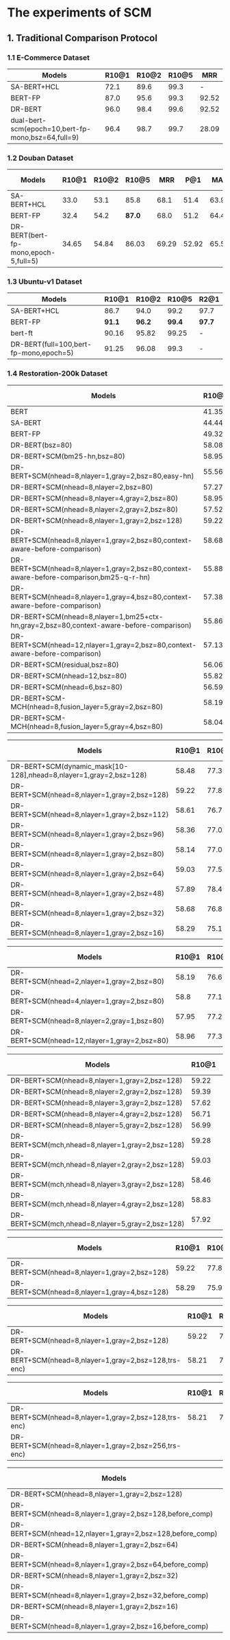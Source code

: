 # The experiments of SCM

## 1. Traditional Comparison Protocol

### 1.1 E-Commerce Dataset

| Models             | R10@1 | R10@2 | R10@5 | MRR   |
| ------------------ | ----- | ----- | ----- | ----- |
| SA-BERT+HCL        | 72.1  | 89.6  | 99.3  | -     |
| BERT-FP            | 87.0  | 95.6  | 99.3  | 92.52 |
| DR-BERT            | 96.0  | 98.4  | 99.6  | 92.52 |
| dual-bert-scm(epoch=10,bert-fp-mono,bsz=64,full=9)      |  96.4 | 98.7  | 99.7  | 28.09 |

### 1.2 Douban Dataset

<!-- ablation study of the fine-grained degree -->
| Models             | R10@1 | R10@2 | R10@5 | MRR   |  P@1  |  MAP   | Time Cost(ms) |
| ------------------ | ----- | ----- | ----- | ----- | ----- | ------ | --------- |
| SA-BERT+HCL        | 33.0  | 53.1  | 85.8  | 68.1  | 51.4  | 63.9   |           |
| BERT-FP            | 32.4  | 54.2  | **87.0**  | 68.0  | 51.2  | 64.4   |  64775.34        |
| DR-BERT(bert-fp-mono,epoch-5,full=5)            | 34.65  | 54.84  | 86.03  | 69.29  | 52.92  | 65.53   |  24.72        |

### 1.3 Ubuntu-v1 Dataset

<!-- seed=0; bsz=64; max_len=256,64; epoch=10(bert-ft=5); lr=5e-5; warmup_ratio=0.0l grad_clip=5.0;-->
| Models         | R10@1 | R10@2 | R10@5 | R2@1   |
| -------------- | ----- | ----- | ----- | ------ |
| SA-BERT+HCL    | 86.7  | 94.0  | 99.2  | 97.7   |
| BERT-FP        | **91.1**  | **96.2**  | **99.4**  | **97.7**   |
| bert-ft        | 90.16 | 95.82 | 99.25 | - |
| DR-BERT(full=100,bert-fp-mono,epoch=5)      | 91.25 | 96.08 | 99.3 | - |

### 1.4 Restoration-200k Dataset


<!-- validation during training -->
<!-- conclusio: (1) more fusion encoder layer is not useful, leads to lower validation performance; (2) hard negative is necessary; (3) more heads in MHA seems useful; (4) context-aware before comparison is useful; (5) bigger transformer decoder capacity is not useful (SCMHN2); (5) innert context negative is bad; -->
| Models             | R10@1 | R10@2 | R10@5 | MRR   |  P@1  |  MAP   | Time Cost(ms) |
| ------------------ | ----- | ----- | ----- | ----- | ----- | ------ | --------- |
| BERT               | 41.35 | 61.84 | 88.21 | 64.35 | 45.96 | 63.18  | 14800.94  |
| SA-BERT            | 44.44 | 65.3  | 92.17 | 66.97 | 48.79 | 66.03  | 15135.32  |
| BERT-FP            | 49.32 | 69.89 | 91.86 | 70.81 | 54.55 | 69.8   | 21150.52  |
| DR-BERT(bsz=80)    | 58.08 | 75.86 | 94.42 | 77.81 | 64.34 | 75.82   | 24.23  |
| DR-BERT+SCM(bm25-hn,bsz=80)       | 58.95 | 76.81 | 93.85 | 77.5 | 64.65 | 76.33  | 28.15  |
| DR-BERT+SCM(nhead=8,nlayer=1,gray=2,bsz=80,easy-hn)       | 55.56 | 74.84 | 93.74 | 75.56 | 61.62 | 74.22 | 25.29 |
| DR-BERT+SCM(nhead=8,nlayer=2,bsz=80)       | 57.27 | 74.65 | 94.47 | 76.5 | 63.33 | 75.21 | 26.55 |
| DR-BERT+SCM(nhead=8,nlayer=4,gray=2,bsz=80)       | 58.95 | 76.81 | 93.85 | 77.50 | 64.65 | 76.33 | 26.45 |
| DR-BERT+SCM(nhead=8,nlayer=2,gray=2,bsz=80)       | 57.52 | 77.27 | 94.33 | 77.11 | 63.23 | 75.98 | 26.45 |
| DR-BERT+SCM(nhead=8,nlayer=1,gray=2,bsz=128)       | 59.22 | 77.89 | 94.43 | 78.18 | 65.35 | 76.91 | 25.04 |
| DR-BERT+SCM(nhead=8,nlayer=1,gray=2,bsz=80,context-aware-before-comparison)       | 58.68 | 77.12 | 94.4  | 77.73 | 64.75 | 76.56 | 25.53 |
| DR-BERT+SCM(nhead=8,nlayer=1,gray=2,bsz=80,context-aware-before-comparison,bm25-q-r-hn)       | 55.88 | 74.07 | 93.31  | 75.24 | 61.52 | 74.2 | 25.52 |
| DR-BERT+SCM(nhead=8,nlayer=1,gray=4,bsz=80,context-aware-before-comparison)       | 57.38 | 76.73 | 93.43 | 76.68 | 63.13 | 75.46 | 25.14 |
| DR-BERT+SCM(nhead=8,nlayer=1,bm25+ctx-hn,gray=2,bsz=80,context-aware-before-comparison)       | 55.86 | 74.82 | 94.25 | 75.84 |  62.02| 74.57 | 24.9 |
| DR-BERT+SCM(nhead=12,nlayer=1,gray=2,bsz=80,context-aware-before-comparison)       | 57.13 | 76.18 | 93.66  | 76.67 | 63.23 | 75.35 | 25.13 |
| DR-BERT+SCM(residual,bsz=80)       | 56.06 | 75.37 | 93.47 |76.06  | 62.32 | 74.67  | 28.4  |
| DR-BERT+SCM(nhead=12,bsz=80)      | 55.82 | 75.3 | 94.1 | 75.83 | 61.92 | 74.52 | 28.84 |
| DR-BERT+SCM(nhead=6,bsz=80)       | 56.59 | 76.88 | 93.3 | 76.5 | 62.93 | 75.13 | 28.19 |
| DR-BERT+SCM-MCH(nhead=8,fusion_layer=5,gray=2,bsz=80)       | 58.19 | 75.2 | 93.52 | 76.93 | 64.24 | 75.67 | 29.92 |
| DR-BERT+SCM-MCH(nhead=8,fusion_layer=5,gray=4,bsz=80)       | 58.04 | 75.68 | 92.81 | 76.81 | 63.74 | 75.64 | 30.58 |

<!-- batch size ablation study -->
| Models             | R10@1 | R10@2 | R10@5 | MRR   |  P@1  |  MAP   | Time Cost(ms) |
| ------------------ | ----- | ----- | ----- | ----- | ----- | ------ | --------- |
| DR-BERT+SCM(dynamic_mask[10-128],nhead=8,nlayer=1,gray=2,bsz=128)      | 58.48 | 77.38 | 94.13 | 77.64 | 64.55 | 76.33 | 26.02 |
| DR-BERT+SCM(nhead=8,nlayer=1,gray=2,bsz=128)      | 59.22 | 77.89 | 94.43 | 78.18 | 65.35 | 76.91 | 25.04 |
| DR-BERT+SCM(nhead=8,nlayer=1,gray=2,bsz=112)      | 58.61 | 76.78 | 94.75 | 77.64 | 64.75 | 76.47 | 25.46 |
| DR-BERT+SCM(nhead=8,nlayer=1,gray=2,bsz=96)       | 58.36 | 77.01 | 94.28 | 77.52 | 64.34 | 76.32 | 25.21 |
| DR-BERT+SCM(nhead=8,nlayer=1,gray=2,bsz=80)       | 58.14 | 77.04 | 93.68 | 77.28 | 64.04 | 76.09 | 26.21 |
| DR-BERT+SCM(nhead=8,nlayer=1,gray=2,bsz=64)       | 59.03 | 77.57 | 94.28 | 77.92 | 65.05 | 76.71 | 25.34 |
| DR-BERT+SCM(nhead=8,nlayer=1,gray=2,bsz=48)       | 57.89 | 78.49 | 93.82 | 77.4  | 63.64 | 76.29 | 25.21 |
| DR-BERT+SCM(nhead=8,nlayer=1,gray=2,bsz=32)       | 58.68 | 76.83 | 93.4  | 77.43 | 64.55 | 76.17 | 24.85 |
| DR-BERT+SCM(nhead=8,nlayer=1,gray=2,bsz=16)       | 58.29 | 75.18 | 93.64 | 76.84 | 63.84 | 75.58 | 25.55 |

<!-- head num ablation study -->
| Models             | R10@1 | R10@2 | R10@5 | MRR   |  P@1  |  MAP   | Time Cost(ms) |
| ------------------ | ----- | ----- | ----- | ----- | ----- | ------ | --------- |
| DR-BERT+SCM(nhead=2,nlayer=1,gray=2,bsz=80)       | 58.19 | 76.69 | 93.5  | 77.24 | 64.04 | 76.15 | 25.2 |
| DR-BERT+SCM(nhead=4,nlayer=1,gray=2,bsz=80)       | 58.8  | 77.16 | 93.88 | 77.6  | 64.85 | 76.32 | 25.19 |
| DR-BERT+SCM(nhead=8,nlayer=2,gray=1,bsz=80)       | 57.95 | 77.26 | 94.74 | 77.26 | 64.94 | 76.17 | 26.25 |
| DR-BERT+SCM(nhead=12,nlayer=1,gray=2,bsz=80)      | 58.96 | 77.39 | 93.83 | 77.73 | 64.85 | 76.69 | 25.05 |

<!-- nlayer ablation study -->
| Models             | R10@1 | R10@2 | R10@5 | MRR   |  P@1  |  MAP   | Time Cost(ms) |
| ------------------ | ----- | ----- | ----- | ----- | ----- | ------ | --------- |
| DR-BERT+SCM(nhead=8,nlayer=1,gray=2,bsz=128)       | 59.22 | 77.89 | 94.43 | 78.18 | 65.35 | 76.91 | 25.04 |
| DR-BERT+SCM(nhead=8,nlayer=2,gray=2,bsz=128)       | 59.39 | 79.12 | 95.02 | 78.71 | 65.76 | 77.39 | 26.27 |
| DR-BERT+SCM(nhead=8,nlayer=3,gray=2,bsz=128)       | 57.62 | 77.67 | 94.43 | 77.24 | 63.64 | 76.23 | 27.54 |
| DR-BERT+SCM(nhead=8,nlayer=4,gray=2,bsz=128)       | 56.71 | 75.93 | 93.31 | 76.07 | 62.22 | 75.0  | 28.61 |
| DR-BERT+SCM(nhead=8,nlayer=5,gray=2,bsz=128)       | 56.99 | 73.29 | 92.48 | 75.51 | 62.42 | 74.39 | 29.83 |
| DR-BERT+SCM(mch,nhead=8,nlayer=1,gray=2,bsz=128)   | 59.28 | 76.41 | 94.3 | 77.93 | 65.45 | 76.74 | 25.6 |
| DR-BERT+SCM(mch,nhead=8,nlayer=2,gray=2,bsz=128)   | 59.03 | 77.55 | 94.23 | 78.0 | 65.15 | 76.78 | 26.03 |
| DR-BERT+SCM(mch,nhead=8,nlayer=3,gray=2,bsz=128)   | 58.46 | 77.64 | 93.86 | 77.63 | 64.55 | 76.48 | 27.53 |
| DR-BERT+SCM(mch,nhead=8,nlayer=4,gray=2,bsz=128)   | 58.83 | 75.91 | 94.0 | 77.37 | 64.65 | 76.28 | 28.73 |
| DR-BERT+SCM(mch,nhead=8,nlayer=5,gray=2,bsz=128)   | 57.92 | 76.07 | 93.81 | 76.98 | 63.84 | 75.86 | 30.32 |

<!-- gray num ablation study -->
| Models             | R10@1 | R10@2 | R10@5 | MRR   |  P@1  |  MAP   | Time Cost(ms) |
| ------------------ | ----- | ----- | ----- | ----- | ----- | ------ | --------- |
| DR-BERT+SCM(nhead=8,nlayer=1,gray=2,bsz=128)       | 59.22 | 77.89 | 94.43 | 78.18 | 65.35 | 76.91 | 25.04 |
| DR-BERT+SCM(nhead=8,nlayer=1,gray=4,bsz=128)       | 58.29 | 75.95 | 93.41 | 77.11 | 64.24 | 75.94 | 25.13 |


<!-- transformer encoder or decoder -->
| Models             | R10@1 | R10@2 | R10@5 | MRR   |  P@1  |  MAP   | Time Cost(ms) |
| ------------------ | ----- | ----- | ----- | ----- | ----- | ------ | --------- |
| DR-BERT+SCM(nhead=8,nlayer=1,gray=2,bsz=128)       | 59.22 | 77.89 | 94.43 | 78.18 | 65.35 | 76.91 | 25.04 |
| DR-BERT+SCM(nhead=8,nlayer=1,gray=2,bsz=128,trs-enc)       | 58.21 | 77.72 | 93.99 | 77.56 | 64.24 | 76.42 | 24.62 |

<!-- transformer encoder batch size -->
| Models             | R10@1 | R10@2 | R10@5 | MRR   |  P@1  |  MAP   | Time Cost(ms) |
| ------------------ | ----- | ----- | ----- | ----- | ----- | ------ | --------- |
| DR-BERT+SCM(nhead=8,nlayer=1,gray=2,bsz=128,trs-enc)       | 58.21 | 77.72 | 93.99 | 77.56 | 64.24 | 76.42 | 24.62 |
| DR-BERT+SCM(nhead=8,nlayer=1,gray=2,bsz=256,trs-enc)       |  |  |  |  |  |  |  |


<!-- before comparison ablation study -->
<!-- | DR-BERT+SCM(nhead=8,nlayer=2,gray=2,bsz=128,before_comp)       | 58.83 | 77.62 | 94.13 | 77.81 | 64.95 | 76.82 | 26.4 | -->
<!-- | DR-BERT+SCM(nhead=12,nlayer=2,gray=2,bsz=128,before_comp)      | 59.81 | 75.88 | 94.07 | 77.91 | 65.86 | 76.9 | 26.72 | -->
| Models             | R10@1 | R10@2 | R10@5 | MRR   |  P@1  |  MAP   | Time Cost(ms) |
| ------------------ | ----- | ----- | ----- | ----- | ----- | ------ | --------- |
| DR-BERT+SCM(nhead=8,nlayer=1,gray=2,bsz=128)       | 59.22 | 77.89 | 94.43 | 78.18 | 65.35 | 76.91 | 25.04 |
| DR-BERT+SCM(nhead=8,nlayer=1,gray=2,bsz=128,before_comp)       | 60.4 | 78.27 | 94.33 | 78.71 | 66.46 | 77.71 | 25.73 |
| DR-BERT+SCM(nhead=12,nlayer=1,gray=2,bsz=128,before_comp)      | 58.49 | 77.39 | 93.85 | 77.63 | 64.65 | 76.54 | 25.98 |
| DR-BERT+SCM(nhead=8,nlayer=1,gray=2,bsz=64)       | 59.03 | 77.57 | 94.28 | 77.92 | 65.05 | 76.71 | 25.34 |
| DR-BERT+SCM(nhead=8,nlayer=1,gray=2,bsz=64,before_comp)       | 58.51 | 78.01 | 94.70 | 77.72 | 64.55 | 76.68 | 25.14 |
| DR-BERT+SCM(nhead=8,nlayer=1,gray=2,bsz=32)       | 58.68 | 76.83 | 93.4  | 77.43 | 64.55 | 76.17 | 24.85 |
| DR-BERT+SCM(nhead=8,nlayer=1,gray=2,bsz=32,before_comp)       | 59.42 | 77.59 |  94.25 | 78.12 |65.45  | 76.89 | 25.4 |
| DR-BERT+SCM(nhead=8,nlayer=1,gray=2,bsz=16)       | 58.29 | 75.18 | 93.64 | 76.84 | 63.84 | 75.58 | 25.55 |
| DR-BERT+SCM(nhead=8,nlayer=1,gray=2,bsz=16,before_comp)       | 58.02 | 76.51 | 93.91 | 77.26 | 64.14 | 75.95 | 24.66 |
